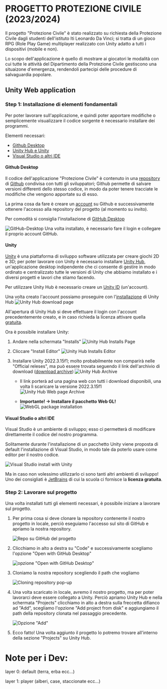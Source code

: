 # PROGETTO PROTEZIONE CIVILE (2023/2024)

Il progetto "Protezione Civile" è stato realizzato su richiesta della Protezione Civile dagli studenti dell'istituto Iti Leonardo Da Vinci; si tratta di un gioco RPG (Role Play Game) multiplayer realizzato con Unity adatto a tutti i dispositivi (mobile e non). 

Lo scopo dell'applicazione è quello di mostrare ai giocatori le modalità con cui tutte le attività del Dipartimento della Protezione Civile gestiscono una situaizone d'emergenza, rendendoli partecipi delle procedure di salvaguardia popolare.

## Unity Web application

### Step 1: Installazione di elementi fondamentali 

Per poter lavorare sull'applicazione, e quindi poter apportare modifiche o semplicemente visualizzare il codice sorgente è necessario installare dei programmi.

Elementi necessari: 
- [Github Desktop](#github-desktop)
- [Unity Hub e Unity](#unity)
- [Visual Studio o altri IDE](#visual-studio-o-altri-ide)

#### Github Desktop 

Il codice dell'applicazione "Protezione Civile" è contenuto in una [repository](https://docs.github.com/en/repositories/creating-and-managing-repositories/about-repositories) di [Github](https://github.com/) condivisa con tutti gli sviluppatori; Github permette di salvare versioni differenti dello stesso codice, in modo da poter tenere tracciate le modifiche che vengono apportate su di esso.

La prima cosa da fare è creare un [account](https://github.com/join) su Github e successivamente ottenere l'accesso alla repository del progetto (al momento su invito).

Per comodità si consiglia l'installazione di [GitHub Desktop](https://desktop.github.com/)

![GitHub-Desktop](img/image-1.png)
Una volta installato, è necessario fare il login e collegare il proprio account GitHub.

#### Unity

[Unity](https://unity.com/) è una piattaforma di sviluppo software utilizzata per creare giochi 2D e 3D; per poter lavorare con Unity è necessario installare [Unity Hub](https://unity.com/unity-hub), un'applicazione desktop indipendente che ci consente di gestire in modo ordinato e centralizzato tutte le versioni di Unity che abbiamo installato e i diversi progetti e lavori che stiamo facendo.

Per utilizzare Unity Hub è necessario creare un [Unity ID](https://id.unity.com/en/conversations/112821a9-fd24-4a71-84a8-617bde55c22f005f) (un'account).

Una volta creato l'account possiamo proseguire con l'[installazione](https://unity.com/download) di Unity Hub
![Unity Hub download page](img/image-2.png)

All'apertura di Unity Hub si deve effettuare il login con l'account precedentemente creato, e in caso richieda la licenza attivare quella [gratuita](https://support.unity.com/hc/en-us/articles/4401914348436-How-can-I-manually-activate-my-license-inside-the-Hub).

Ora è possibile installare Unity:
1. Andare nella schermata "Installs"
![Unity Hub Installs Page](img/image-3.png)

2. Cliccare "Install Editor"
![Unity Hub Installs Editor](img/image-4.png)

3. Installare Unity 2022.3.15f1; molto probabilmente non comparirà nelle "Official releses", ma può essere trovata seguendo il link dell'archivio di download ([download archive](https://unity.com/releases/editor/archive))
![Unity Hub Archive](img/image-5.png) 

    - Il link porterà ad una pagina web con tutti i download disponibili, una volta lì scaricare la versione 2022.3.15f1
![Unity Hub Web page Archive](img/image-6.png)

    - __Importante! -> Installare il pacchetto Web GL!__
![WebGL package installation](img/image-7.png)

#### Visual Studio o altri IDE

Visual Studio è un ambiente di sviluppo; esso ci permetterà di modificare direttamente il codice del nostro programma.

Solitamente durante l'installazione di un pacchetto Unity viene proposta di default l'installazione di Visual Studio, in modo tale da poterlo usare come editor per il nostro codice.

![Visual Studio install with Unity](img/image-8.png)

Ma in caso non volessimo utilizzarlo ci sono tanti altri ambienti di sviluppo! Uno dei consigliati è [JetBrains](https://www.jetbrains.com/) di cui la scuola ci fornisce la __licenza gratuita__.

### Step 2: Lavorare sul progetto

Una volta installati tutti gli elementi necessari, è possibile iniziare a lavorare sul progetto.

1. Per prima cosa si deve clonare la repository contenente il nostro progetto in locale, perciò eseguiamo l'accesso sul sito di GitHub e apriamo la nostra repository.

    ![Repo su GitHub del progetto](img/image-9.png)

2. Clicchiamo in alto a destra su "Code" e successivamente scegliamo l'opzione "Open with GitHub Desktop"

    ![opzione "Open with GitHub Desktop"](img/image-10.png)

3. Cloniamo la nostra repository scegliendo il path che vogliamo
    
    ![Cloning repository pop-up](img/image-11.png)

4. Una volta scaricato in locale, avremo il nostro progetto, ma per poter lavorarci deve essere collegato a Unity. Perciò apriamo Unity Hub e nella schermata "Projects" clicchiamo in alto a destra sulla freccetta difianco ad "Add", scegliamo l'opzione "Add project from disk" e aggiungiamo il path della repository clonata nel passaggio precedente.

    ![Opzione "Add"](img/image-12.png)

5. Ecco fatto! Una volta aggiunto il progetto lo potremo trovare all'interno della sezione "Projects" su Unity Hub.



# Note per i Dev: 
layer 0: default (terra, erba ecc...)

layer 1: player (alberi, case, staccionate ecc...)
